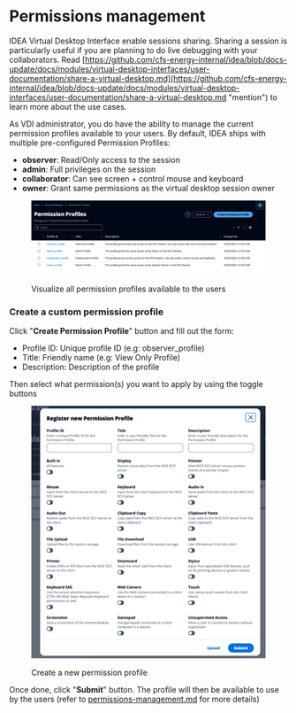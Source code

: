 # Permissions management

IDEA Virtual Desktop Interface enable sessions sharing. Sharing a session is particularly useful if you are planning to do live debugging with your collaborators. Read [https://github.com/cfs-energy-internal/idea/blob/docs-update/docs/modules/virtual-desktop-interfaces/user-documentation/share-a-virtual-desktop.md](https://github.com/cfs-energy-internal/idea/blob/docs-update/docs/modules/virtual-desktop-interfaces/user-documentation/share-a-virtual-desktop.md "mention") to learn more about the use cases.

As VDI administrator, you do have the ability to manage the current permission profiles available to your users. By default, IDEA ships with multiple pre-configured Permission Profiles:

* **observer**: Read/Only access to the session
* **admin**: Full privileges on the session
* **collaborator**: Can see screen + control mouse and keyboard
* **owner**: Grant same permissions as the virtual desktop session owner

<figure><img src="../../../.gitbook/assets/mods_vdi_admin_permissions_list.webp" alt=""><figcaption><p>Visualize all permission profiles available to the users</p></figcaption></figure>

### Create a custom permission profile

Click "**Create Permission Profile**" button and fill out the form:

* Profile ID: Unique profile ID (e.g: observer\_profile)
* Title: Friendly name (e.g: View Only Profile)
* Description: Description of the profile

Then select what permission(s) you want to apply by using the toggle buttons

<figure><img src="../../../.gitbook/assets/mods_vdi_admin_permissions_new.webp" alt=""><figcaption><p>Create a new permission profile</p></figcaption></figure>

Once done, click "**Submit**" button. The profile will then be available to use by the users (refer to [permissions-management.md](permissions-management.md "mention") for more details)
